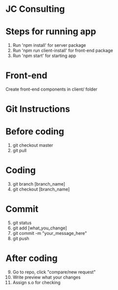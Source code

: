 # JC Consulting

# Steps for running app
1. Run 'npm install' for server package
2. Run 'npm run client-install' for front-end package
3. Run 'npm start' for starting app

# Front-end
Create front-end components in client/ folder

# Git Instructions
# Before coding
1. git checkout master
2. git pull

# Coding
3. git branch [branch_name]
4. git checkout [branch_name]

# Commit
5. git status
6. git add [what_you_change]
7. git commit -m "your_message_here"
8. git push

# After coding
9. Go to repo, click "compare/new request" 
10. Write preview what your changes
11. Assign s.o for checking
